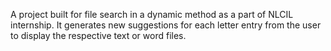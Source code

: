A project built for file search in a dynamic method as a part of NLCIL internship.
It generates new suggestions for each letter entry from the user to display the respective text or word files.
